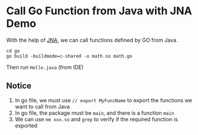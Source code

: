 Call Go Function from Java with JNA Demo
========================================

With the help of [JNA](https://github.com/java-native-access/jna), we can call functions defined by GO from Java.

```
cd go
go build -buildmode=c-shared -o math.so math.go
```

Then run `Hello.java` (from IDE)

Notice
-----
1. In go file, we must use `// export MyFuncName` to export the functions we want to call from Java
2. In go file, the package must be `main`, and there is a function `main`
3. We can use `nm xxx.so` and `grep` to verify if the required function is exported
